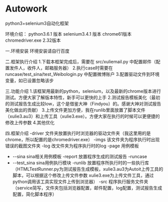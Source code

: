 # Autowork
python3+selenium3自动化框架


环境介绍：
python3.6.1 版本
selenium3.4.1 版本
chrome61版本
chromedriver.exe  2.32版本

一.环境安装
环境安装请自行百度

二.框架执行介绍
1.下载本框架完成后，需要在 src/xuliemail.py 中配置邮件（配置发件人，收件人，邮箱服务器）
2.执行case时需要在 runcase/test_sina/test_Weibologin.py 中配置微博账户
3.配置驱动文件到环境变量，如已设置忽略该步

三.功能介绍
1.该框架用最新的python，selenium，以及最新的chrome版本进行测试。方便大家了解版本特性，新手可以更快的上手
2.测试报告模板美化（最初的测试报告生成比较low，这个是借鉴大神（Findyou）的。感谢大神对测试报告美化做出的贡献）
3.上传文件更加方便，我在runlib里面放置了脚本文件（xulie3.au3）和上传工具（xulie3.exe）。方便大家在执行的时候可以更便捷的修改上传参数
4.其他优化

四.框架介绍
-driver 文件夹放置执行时浏览器的驱动文件夹（我这里用的是chrome，所以配置的是chromedriver.exe）
-imgs   该文件夹为程序执行时出现错误的截图文件夹
-log    改文件夹为程序执行时的log
-page   用例模板
- --sina  sina相关用例模板
-report 放置程序生成的测试报告
-runcase
- --test_sina  sina用例执行模块
-runlib  放置程序所执行时的一些执行库（HTMLTestRunner.py为测试报告生成模板，xulie3.au3为Autoit上传工具的脚本，可以根据这个修改上传文件参数
         xulie3.exe为上传文件工具，通过python调用该工具实现文件上传到浏览器）
 -src  程序执行服务文件夹（service简写，文件夹包括浏览器配置，邮件配置，log配置，测试报告生成配置，简化脚本程序）
